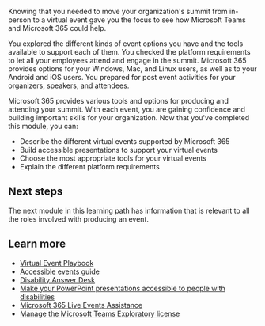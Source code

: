 Knowing that you needed to move your organization's summit from in-person to a virtual event gave you the focus to see how Microsoft Teams and Microsoft 365 could help.

You explored the different kinds of event options you have and the tools available to support each of them. You checked the platform requirements to let all your employees attend and engage in the summit. Microsoft 365 provides options for your Windows, Mac, and Linux users, as well as to your Android and iOS users. You prepared for post event activities for your organizers, speakers, and attendees.

Microsoft 365 provides various tools and options for producing and attending your summit. With each event, you are gaining confidence and building important skills for your organization.
Now that you've completed this module, you can:

- Describe the different virtual events supported by Microsoft 365
- Build accessible presentations to support your virtual events
- Choose the most appropriate tools for your virtual events
- Explain the different platform requirements

## Next steps

The next module in this learning path has information that is relevant to all the roles involved with producing an event.



## Learn more

- [Virtual Event Playbook](https://aka.ms/VirtualEventPlaybook)
- [Accessible events guide](https://sway.office.com/Uk6btnkIIONW6ZmI?ref=Link)
- [Disability Answer Desk](https://www.microsoft.com/Accessibility/disability-answer-desk)
- [Make your PowerPoint presentations accessible to people with disabilities](https://aka.ms/PowerPointAccessibility)
- [Microsoft 365 Live Events Assistance](/stream/live-events-assistance)
- [Manage the Microsoft Teams Exploratory license](/microsoftteams/teams-exploratory)